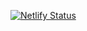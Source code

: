 [![Netlify Status](https://api.netlify.com/api/v1/badges/d06e00b0-5889-4d8e-809b-59a911133e59/deploy-status)](https://lyne-examples-ssr-eleventy.netlify.app/)
